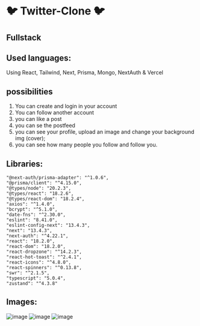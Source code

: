 # :bird: Twitter-Clone :bird:

## Fullstack

## Used languages:
  Using React, Tailwind, Next, Prisma, Mongo, NextAuth & Vercel

## possibilities
1. You can create and login in your account
2. You can follow another account
3. you can like a post
4. you can se the postfeed
5. you can see your profile, upload an image and change your background img (cover);
6. you can see how many people you follow and follow you.

## Libraries:
    "@next-auth/prisma-adapter": "^1.0.6",
    "@prisma/client": "^4.15.0",
    "@types/node": "20.2.3",
    "@types/react": "18.2.6",
    "@types/react-dom": "18.2.4",
    "axios": "^1.4.0",
    "bcrypt": "^5.1.0",
    "date-fns": "^2.30.0",
    "eslint": "8.41.0",
    "eslint-config-next": "13.4.3",
    "next": "13.4.3",
    "next-auth": "^4.22.1",
    "react": "18.2.0",
    "react-dom": "18.2.0",
    "react-dropzone": "^14.2.3",
    "react-hot-toast": "^2.4.1",
    "react-icons": "^4.8.0",
    "react-spinners": "^0.13.8",
    "swr": "^2.1.5",
    "typescript": "5.0.4",
    "zustand": "^4.3.8"

## Images:
![image](https://github.com/gabrieljalles/FS-twitter-clone/assets/81190552/dc82821d-fade-4526-b1be-e3beb0e26708)
![image](https://github.com/gabrieljalles/FS-twitter-clone/assets/81190552/3c8b6cea-dfd6-4fea-9f30-969e9c4ef016)
![image](https://github.com/gabrieljalles/FS-twitter-clone/assets/81190552/0249f77f-96c7-4f9a-bd75-ad5c29b0eb16)





